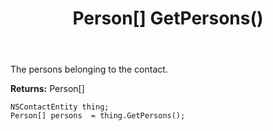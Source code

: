 ﻿---
uid: crmscript_ref_NSContactEntity_GetPersons
title: Person[] GetPersons()
intellisense: NSContactEntity.GetPersons
keywords: NSContactEntity, GetPersons
so.topic: reference
---

The persons belonging to the contact.

**Returns:** Person[]


```crmscript
NSContactEntity thing;
Person[] persons  = thing.GetPersons();
```


